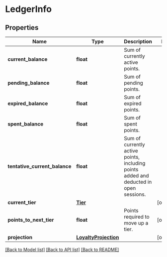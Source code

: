 # LedgerInfo


## Properties
Name | Type | Description | Notes
------------ | ------------- | ------------- | -------------
**current_balance** | **float** | Sum of currently active points. | 
**pending_balance** | **float** | Sum of pending points. | 
**expired_balance** | **float** | Sum of expired points. | 
**spent_balance** | **float** | Sum of spent points. | 
**tentative_current_balance** | **float** | Sum of currently active points, including points added and deducted in open sessions. | 
**current_tier** | [**Tier**](Tier.md) |  | [optional] 
**points_to_next_tier** | **float** | Points required to move up a tier. | [optional] 
**projection** | [**LoyaltyProjection**](LoyaltyProjection.md) |  | [optional] 

[[Back to Model list]](../README.md#documentation-for-models) [[Back to API list]](../README.md#documentation-for-api-endpoints) [[Back to README]](../README.md)


